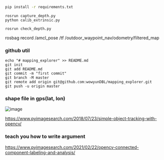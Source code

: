 ```bash
pip install -r requirements.txt
```


```
rosrun capture_depth.py
python calib_extrinsic.py

rosrun check_depth.py
```

rosbag record /amcl_pose /tf /outdoor_waypoint_nav/odometry/filtered_map


### github util
```
echo "# mapping_explorer" >> README.md
git init
git add README.md
git commit -m "first commit"
git branch -M master
git remote add origin git@github.com:wowyunDBL/mapping_explorer.git
git push -u origin master
``` 

### shape file in gps(lat, lon)
![image](https://github.com/wowyunDBL/mapping_explorer/blob/master/image/RGBD-point_cloud.png)

https://www.pyimagesearch.com/2018/07/23/simple-object-tracking-with-opencv/

### teach you how to write argument
https://www.pyimagesearch.com/2021/02/22/opencv-connected-component-labeling-and-analysis/
